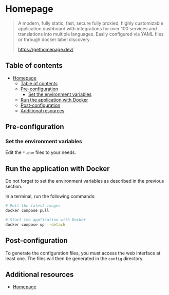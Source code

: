 # Homepage

> A modern, fully static, fast, secure fully proxied, highly customizable
> application dashboard with integrations for over 100 services and translations
> into multiple languages. Easily configured via YAML files or through docker
> label discovery.
>
> <https://gethomepage.dev/>

## Table of contents

- [Homepage](#homepage)
  - [Table of contents](#table-of-contents)
  - [Pre-configuration](#pre-configuration)
    - [Set the environment variables](#set-the-environment-variables)
  - [Run the application with Docker](#run-the-application-with-docker)
  - [Post-configuration](#post-configuration)
  - [Additional resources](#additional-resources)

## Pre-configuration

### Set the environment variables

Edit the `*.env` files to your needs.

## Run the application with Docker

Do not forget to set the environment variables as described in the previous
section.

In a terminal, run the following commands:

```bash
# Pull the latest images
docker compose pull

# Start the application with Docker
docker compose up --detach
```

## Post-configuration

To generate the configuration files, you must access the web interface at least
one. The files will then be generated in the `config` directory.

## Additional resources

- [Homepage](https://gethomepage.dev/>)
